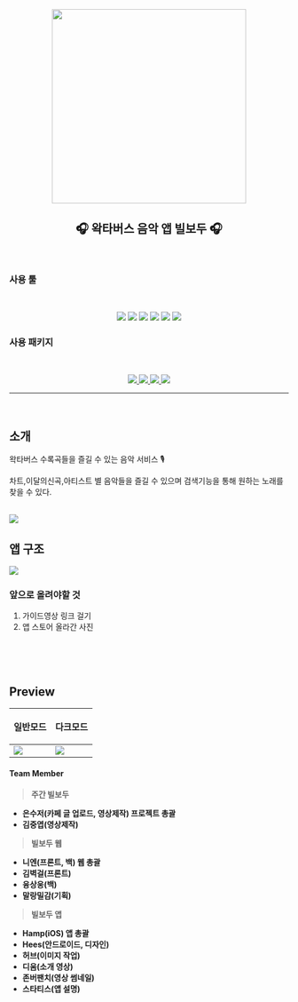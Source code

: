
<div align="center">


<img src="https://user-images.githubusercontent.com/48616183/187058832-66dec30a-3205-403d-a98d-9d64d08a797a.png" width = "350">

<h2>🎧 왁타버스 음악 앱 빌보두 🎧</h2>

</div>

<br>

### 사용 툴 

<br>

<p align="center">
    <img src="https://img.shields.io/badge/Swift-v5-orange?logo=swift" />
    <img src="https://img.shields.io/badge/Xcode-v13.4.1-blue?logo=Xcode" />
    <img src="https://img.shields.io/badge/iOS-v15.5-orange?logo=apple" />
     <img src="https://img.shields.io/badge/git-v2.32.1-orange?logo=Git" />
    <img src="https://img.shields.io/badge/Discord-gray?logo=Discord" />
    <img src="https://img.shields.io/badge/Notion-gray?logo=Notion" />
</p>



### 사용 패키지

<br>

<p align="center"> 

<a href ="https://github.com/Alamofire/Alamofire">
<img src="https://img.shields.io/badge/Alamofire-blue"/> 
</a>
<a href="https://github.com/SvenTiigi/YouTubePlayerKit"> 
<img src="https://img.shields.io/badge/YouTubePlayerKit-FF0000?logo=Youtube" />  
</a>
<a href ="https://github.com/exyte/PopupView"> 
<img src="https://img.shields.io/badge/PopupView-purple"/> 
</a>
</a>
<a href ="https://github.com/exyte/ScalingHeaderScrollView"> 
<img src="https://img.shields.io/badge/ScalingHeaderScrollView-blue"/> 
</a>

</p>

---

<br>

## 소개
왁타버스 수록곡들을 즐길 수 있는 음악 서비스 🎙

차트,이달의신곡,아티스트 별 음악들을 즐길 수 있으며 검색기능을 통해 원하는 노래를 찾을 수 있다.

<br>


<img src ="https://user-images.githubusercontent.com/48616183/188809731-813b53c8-99e3-47ec-86f3-c7a35d468178.jpg">

<br>

## 앱 구조

<img src ="https://user-images.githubusercontent.com/48616183/187061499-3fabecc6-e12c-4a2d-85e4-329cb74f2443.jpg">



### 앞으로 올려야할 것 

1. 가이드영상 링크 걸기
2. 앱 스토어 올라간 사진



<br><br><br>

## Preview



<table>  

<thead>
        <tr>
            <th> <p align ="center">일반모드 </p></th>
            <th> <p align ="center">다크모드 </p></th>
        </tr>
</thead>

<tbody>
    <tr >
        <td>
        <img src="https://user-images.githubusercontent.com/48616183/187060065-456cfd13-7dbd-445a-9228-63dad3e33861.gif">
        </td>
    <td>
        <img src="https://user-images.githubusercontent.com/48616183/187060061-8cdcbfca-05ad-4b17-8384-a67252cefc26.gif">
    </td>
    </tr>

</tbody>
</table>








<footer>
<h4> Team Member<h4>

>  주간 빌보두
- 은수저(카페 글 업로드, 영상제작) 프로젝트 총괄
- 김중엽(영상제작)

> 빌보두 웹
- 니엔(프론트, 백) 웹 총괄
- 김벽걸(프론트)
- 융상웅(백)
- 말랑밀감(기획)

> 빌보두 앱
- Hamp(iOS) 앱 총괄
- Hees(안드로이드, 디자인)
- 허브(이미지 작업)
- 디움(소개 영상)
- 존버팬치(영상 썸네일)
- 스타티스(앱 설명)
</footer>


